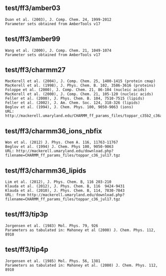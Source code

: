 ## test/ff3/amber03
    Duan et al. (2003), J. Comp. Chem. 24, 1999-2012
    Parameter sets obtained from AmberTools v17

## test/ff3/amber99
    Wang et al. (2000), J. Comp. Chem. 21, 1049-1074
    Parameter sets obtained from AmberTools v17

## test/ff3/charmm27
    MacKerell et al. (2004), J. Comp. Chem. 25, 1400-1415 (protein cmap)
    MacKerell et al. (1998), J. Phys. Chem. B. 102, 3586-3616 (proteins)
    Foloppe et al. (2000), J. Comp. Chem. 21, 86-104 (nucleic acids)
    MacKerell et al. (2000), J. Comp. Chem. 21, 105-120 (nucleic acids)
    Feller et al. (2000), J. Phys. Chem. B. 104, 7510-7515 (lipids)
    Feller et al. (2002), J. Am. Chem. Soc. 124, 318-326 (lipids)
    Beglov et al. (1994), J. Chem. Phys. 100, 9050-9063 (ions)
    URL: http://mackerell.umaryland.edu/CHARMM_ff_params_files/toppar_c35b2_c36a2.tgz

## test/ff3/charmm36_ions_nbfix
    Won et al. (2012) J. Phys. Chem A. 116, 11763-11767
    Beglov et al. (1994) J. Chem. Phys 100, 9050-9063
    URL: http://mackerell.umaryland.edu/download.php?filename=CHARMM_ff_params_files/toppar_c36_jul17.tgz

## test/ff3/charmm36_lipids
    Lim et al. (2012), J. Phys. Chem. B, 116 203-210
    Klauda et al. (2012), J. Phys. Chem. B, 116  9424-9431
    Klauda et al. (2010), J. Phys. Chem. B, 114, 7830-7843
    URL: from http://mackerell.umaryland.edu/download.php?filename=CHARMM_ff_params_files/toppar_c36_jul17.tgz

## test/ff3/tip3p
    Jorgensen et al. (1983) Mol. Phys. 79, 926
    Parameters as tabulated in: Mahoney et al (2000) J. Chem. Phys. 112, 8910

## test/ff3/tip4p
    Jorgensen et al. (1985) Mol. Phys. 56, 1381
    Parameters as tabulated in: Mahoney et al. (2000) J. Chem. Phys. 112, 8910
